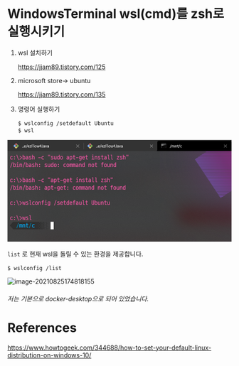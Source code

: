 # WindowsTerminal wsl(cmd)를 zsh로 실행시키기 

1. wsl 설치하기

    https://jjam89.tistory.com/125

2. microsoft store-> ubuntu

    https://jjam89.tistory.com/135

3. 명령어 실행하기

    ```
    $ wslconfig /setdefault Ubuntu
    $ wsl
    ```

![image-20210825162008134](https://raw.githubusercontent.com/KrGil/TIL/main/documents_typora/WindowsTerminal_zsh_2.assets/image-20210825162008134.png)

```list``` 로 현재 wsl을 돌릴 수 있는 환경을 제공합니다.

```
$ wslconfig /list
```

![image-20210825174818155](https://raw.githubusercontent.com/KrGil/TIL/main/documents_typora/WindowsTerminal_zsh_2.assets/image-20210825174818155.png)

###### *저는 기본으로 docker-desktop으로 되어 있었습니다.* 







# References

https://www.howtogeek.com/344688/how-to-set-your-default-linux-distribution-on-windows-10/